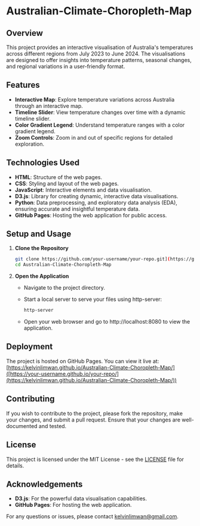 # Australian-Climate-Choropleth-Map

## Overview

This project provides an interactive visualisation of Australia's temperatures across different regions from July 2023 to June 2024. The visualisations are designed to offer insights into temperature patterns, seasonal changes, and regional variations in a user-friendly format.

## Features

- **Interactive Map**: Explore temperature variations across Australia through an interactive map.
- **Timeline Slider**: View temperature changes over time with a dynamic timeline slider.
- **Color Gradient Legend**: Understand temperature ranges with a color gradient legend.
- **Zoom Controls**: Zoom in and out of specific regions for detailed exploration.

## Technologies Used

- **HTML**: Structure of the web pages.
- **CSS**: Styling and layout of the web pages.
- **JavaScript**: Interactive elements and data visualisation.
- **D3.js**: Library for creating dynamic, interactive data visualisations.
- **Python**: Data preprocessing, and exploratory data analysis (EDA), ensuring accurate and insightful temperature data.
- **GitHub Pages**: Hosting the web application for public access.

## Setup and Usage

1. **Clone the Repository**

   ```bash
   git clone https://github.com/your-username/your-repo.git](https://github.com/kelvinlimwan/Australian-Climate-Choropleth-Map.git
   cd Australian-Climate-Choropleth-Map
   ```

2. **Open the Application**

   - Navigate to the project directory.
   - Start a local server to serve your files using http-server:

     ```bash
     http-server
     ```

   - Open your web browser and go to http://localhost:8080 to view the application.

## Deployment

The project is hosted on GitHub Pages. You can view it live at: [https://kelvinlimwan.github.io/Australian-Climate-Choropleth-Map/]([https://your-username.github.io/your-repo/](https://kelvinlimwan.github.io/Australian-Climate-Choropleth-Map/))

## Contributing

If you wish to contribute to the project, please fork the repository, make your changes, and submit a pull request. Ensure that your changes are well-documented and tested.

## License

This project is licensed under the MIT License - see the [LICENSE](LICENSE) file for details.

## Acknowledgements

- **D3.js**: For the powerful data visualisation capabilities.
- **GitHub Pages**: For hosting the web application.

For any questions or issues, please contact [kelvinlimwan@gmail.com](kelvinlimwan@gmail.com).
